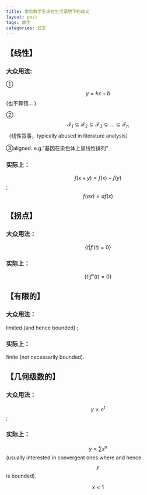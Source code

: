 ```yaml
---
title: 常见数学名词在生活语境下的歧义
layout: post
tags: 数学
categories: 日志
---
```

## 【线性】

### 大众用法:

①$$y=kx+b$$
(也不算错… )

②$$\mathcal{F}_1 \subseteq \mathcal{F}_2 \subseteq \mathcal{F}_3 \subseteq ... \subseteq \mathcal{F}_n $$ （线性叙事，typically abused in literature analysis）

③aligned. e.g."基因在染色体上呈线性排列"

### 实际上：

$$f(x+y)=f(x)+f(y)$$; $$f(ax)=af(x)$$

## 【拐点】

### 大众用法：

$$\{t|f'(t)=0\}$$

### 实际上：

$$\{t|f''(t)=0\}$$

## 【有限的】

###  大众用法：

limited (and hence bounded) ;

###   实际上：

finite (not necessarily bounded). 

## 【几何级数的】

###   大众用法：

$$y∝e^t$$; 

###  实际上：

$$y=\sum x^n $$ (usually interested in convergent ones where  and hence $$y$$ is bounded).

$$x< 1$$
